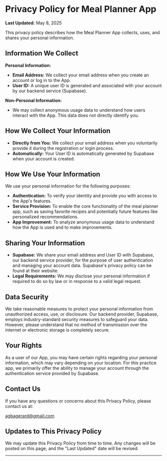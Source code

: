 # Privacy Policy for Meal Planner App

**Last Updated:** May 8, 2025

This privacy policy describes how the Meal Planner App collects, uses, and shares your personal information.

## Information We Collect

**Personal Information:**

* **Email Address:** We collect your email address when you create an account or log in to the App.
* **User ID:** A unique user ID is generated and associated with your account by our backend service (Supabase).

**Non-Personal Information:**

* We may collect anonymous usage data to understand how users interact with the App. This data does not directly identify you.

## How We Collect Your Information

* **Directly from You:** We collect your email address when you voluntarily provide it during the registration or login process.
* **Automatically:** Your User ID is automatically generated by Supabase when your account is created.

## How We Use Your Information

We use your personal information for the following purposes:

* **Authentication:** To verify your identity and provide you with access to the App's features.
* **Service Provision:** To enable the core functionality of the meal planner app, such as saving favorite recipes and potentially future features like personalized recommendations.
* **App Improvement:** To analyze anonymous usage data to understand how the App is used and to make improvements.

## Sharing Your Information

* **Supabase:** We share your email address and User ID with Supabase, our backend service provider, for the purpose of user authentication and managing your account data. Supabase's privacy policy can be found at their website.
* **Legal Requirements:** We may disclose your personal information if required to do so by law or in response to a valid legal request.

## Data Security

We take reasonable measures to protect your personal information from unauthorized access, use, or disclosure. Our backend provider, Supabase, employs industry-standard security measures to safeguard your data. However, please understand that no method of transmission over the internet or electronic storage is completely secure.

## Your Rights

As a user of our App, you may have certain rights regarding your personal information, which may vary depending on your location. For this practice app, we primarily offer the ability to manage your account through the authentication service provided by Supabase.

## Contact Us

If you have any questions or concerns about this Privacy Policy, please contact us at:

agbagerard@gmail.com

## Updates to This Privacy Policy

We may update this Privacy Policy from time to time. Any changes will be posted on this page, and the "Last Updated" date will be revised.

---

